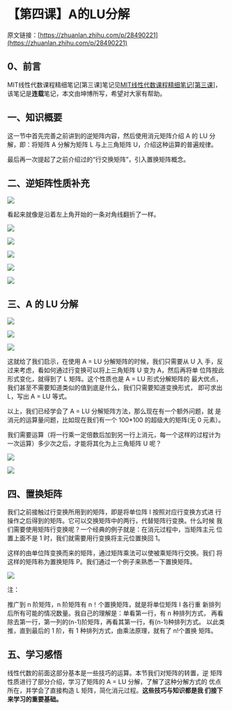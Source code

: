 # 【第四课】A的LU分解

原文链接：[https://zhuanlan.zhihu.com/p/28490221](https://zhuanlan.zhihu.com/p/28490221)

## **0、前言**

MIT线性代数课程精细笔记\[第三课\]笔记见[MIT线性代数课程精细笔记\[第三课\]](https://zhuanlan.zhihu.com/p/28434767?refer=qinlibo-ml)，该笔记是**连载**笔记，本文由坤博所写，希望对大家有帮助。

## **一、知识概要**

这一节中首先完善之前讲到的逆矩阵内容，然后使用消元矩阵介绍 A 的 LU 分 解，即：将矩阵 A 分解为矩阵 L 与上三角矩阵 U，介绍这种运算的普遍规律。

最后再一次提起了之前介绍过的“行交换矩阵”，引入置换矩阵概念。

## **二、逆矩阵性质补充**

![](v2-e562b550af5eb7cdcc35e560ebe479f8_hd.jpg)

看起来就像是沿着左上角开始的一条对角线翻折了一样。

![](v2-2d848da78b09b6820d8ad37344cf681c_hd.jpg)

  


![](v2-71ce6cbecf5b31b52709068aa8ecbb4b_hd.jpg)

  


![](v2-4751f749667de463620e36425489e044_hd.jpg)

  


![](v2-9df6b4af1e21e7ae06473b4c1679c7c5_hd.jpg)

  


![](v2-c6ed9e7f520023729b1aa09925b6005f_hd.jpg)

## **三、A 的 LU 分解**

![](v2-52a92fd4185eaea16ab8251e98b0b9a0_hd.jpg)

  


![](v2-967eb48168ac8a0102728581e3efc720_hd.jpg)

  


![](v2-06a3334b5bf22b62e1cbfdac49533a0a_hd.jpg)

这就给了我们启示，在使用 A = LU 分解矩阵的时候，我们只需要从 U 入 手，反过来考虑，看如何通过行变换可以将上三角矩阵 U 变为 A，然后再将单 位阵按此形式变化，就得到了 L 矩阵。这个性质也是 A = LU 形式分解矩阵的 最大优点，我们甚至不需要知道类似的值到底是什么，我们只需要知道变换形式， 即可求出 L，写出 A = LU 等式。

以上，我们已经学会了 A = LU 分解矩阵方法，那么现在有一个额外问题，就 是消元的运算量问题，比如现在我们有一个 100\*100 的超级大的矩阵\(无 0 元素）。

我们需要运算（将一行乘一定倍数后加到另一行上消元，每一个这样的过程计为 一次运算）多少次之后，才能将其化为上三角矩阵 U 呢？

  


![](v2-5b59c69b94fc9ad981fb95db20603df8_hd.jpg)

  


![](v2-3e6766ca84a0dc034bcfaa573d8c0b9d_hd.jpg)

## **四、置换矩阵**

我们之前接触过行变换所用到的矩阵，即是将单位阵 I 按照对应行变换方式进 行操作之后得到的矩阵。它可以交换矩阵中的两行，代替矩阵行变换。什么时候 我们需要使用矩阵行变换呢？一个经典的例子就是：在消元过程中，当矩阵主元 位置上面不是 1 时，我们就需要用行变换将主元位置换回 1。

这样的由单位阵变换而来的矩阵，通过矩阵乘法可以使被乘矩阵行交换。我们 将这样的矩阵称为置换矩阵 P。我们通过一个例子来熟悉一下置换矩阵。

  


![](v2-85a0aa24c67b85fab2648118e2d4ec13_hd.jpg)

注：

推广到 n 阶矩阵，n 阶矩阵有 n！个置换矩阵，就是将单位矩阵 I 各行重 新排列后所有可能的情况数量。我自己的理解是：单看第一行，有 n 种排列方式， 再看除去第一行，第一列的\(n-1\)阶矩阵，再看其第一行，有\(n-1\)种排列方式。 以此类推，直到最后的 1 阶，有 1 种排列方式，由乘法原理，就有了 n!个置换 矩阵。

## **五、学习感悟**

线性代数的前面这部分基本是一些技巧的运算。本节我们对矩阵的转置，逆 矩阵性质进行了部分介绍，学习了矩阵的 A = LU 分解，了解了这种分解方式的 优点所在，并学会了直接构造 L 矩阵，简化消元过程。**这些技巧与知识都是我 们接下来学习的重要基础。**

